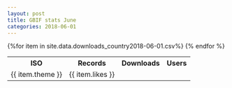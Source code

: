 ```yaml
---
layout: post
title: GBIF stats June
categories: 2018-06-01
---
```

<table><tr><th>ISO</th><th>Records</th><th>Downloads</th><th>Users</th></tr>
{%for item in site.data.downloads_country2018-06-01.csv%}
        <tr>
            <td>{{ item.theme }}</td>
            <td>{{ item.likes }}</td>
        </tr>
            {% endfor %}
</table>